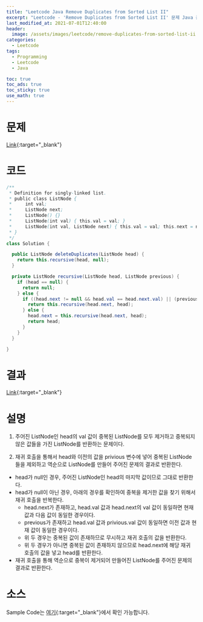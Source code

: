 ```yaml
---
title: "Leetcode Java Remove Duplicates from Sorted List II"
excerpt: "Leetcode - 'Remove Duplicates from Sorted List II' 문제 Java 풀이"
last_modified_at: 2021-07-01T12:40:00
header:
  image: /assets/images/leetcode/remove-duplicates-from-sorted-list-ii.png
categories:
  - Leetcode
tags:
  - Programming
  - Leetcode
  - Java

toc: true
toc_ads: true
toc_sticky: true
use_math: true
---
```

# 문제
[Link](https://leetcode.com/problems/remove-duplicates-from-sorted-list-ii/){:target="_blank"}

# 코드
```java
/**
 * Definition for singly-linked list.
 * public class ListNode {
 *     int val;
 *     ListNode next;
 *     ListNode() {}
 *     ListNode(int val) { this.val = val; }
 *     ListNode(int val, ListNode next) { this.val = val; this.next = next; }
 * }
 */
class Solution {

  public ListNode deleteDuplicates(ListNode head) {
    return this.recursive(head, null);
  }

  private ListNode recursive(ListNode head, ListNode previous) {
    if (head == null) {
      return null;
    } else {
      if ((head.next != null && head.val == head.next.val) || (previous != null && head.val == previous.val)) {
        return this.recursive(head.next, head);
      } else {
        head.next = this.recursive(head.next, head);
        return head;
      }
    }
  }

}
```

# 결과
[Link](https://leetcode.com/submissions/detail/515857149/){:target="_blank"}

# 설명
1. 주어진 ListNode인 head의 val 값이 중복된 ListNode를 모두 제거하고 중복되지 않은 값들을 가진 ListNode를 반환하는 문제이다.

2. 재귀 호출을 통해서 head와 이전의 값을 privious 변수에 넣어 중복된 ListNode들을 제외하고 역순으로 ListNode를 만들어 주어진 문제의 결과로 반환한다.
- head가 null인 경우, 주어진 ListNode인 head의 마지막 값이므로 그대로 반환한다.
- head가 null이 아닌 경우, 아래의 경우를 확인하여 중복을 제거한 값을 찾기 위해서 재귀 호출을 반복한다.
  - head.next가 존재하고, head.val 값과 head.next의 val 값이 동일하면 현재 값과 다음 값이 동일한 경우이다.
  - previous가 존재하고 head.val 값과 privious.val 값이 동일하면 이전 값과 현재 값이 동일한 경우이다.
  - 위 두 경우는 중복된 값이 존재하므로 무시하고 재귀 호출의 값을 반환한다.
  - 위 두 경우가 아니면 중복된 값이 존재하지 않으므로 head.next에 해당 재귀 호출의 값을 넣고 head를 반환한다.
- 재귀 호출을 통해 역순으로 중복이 제거되어 만들어진 ListNode를 주어진 문제의 결과로 반환한다.

# 소스
Sample Code는 [여기](https://github.com/GracefulSoul/leetcode/blob/master/src/main/java/gracefulsoul/problems/RemoveDuplicatesFromSortedListII.java){:target="_blank"}에서 확인 가능합니다.